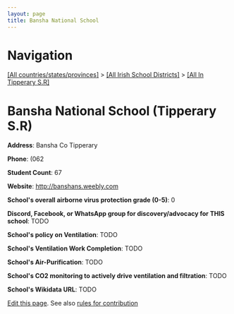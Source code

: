 ```yaml
---
layout: page
title: Bansha National School
---
```

# Navigation

[[All countries/states/provinces]](../../..) > [[All Irish School Districts]](../..) > [[All In Tipperary S.R]](..)

# Bansha National School (Tipperary S.R)

**Address**: Bansha Co Tipperary

**Phone**: (062

**Student Count**: 67

**Website**: <http://banshans.weebly.com>

**School's overall airborne virus protection grade (0-5)**: 0

**Discord, Facebook, or WhatsApp group for discovery/advocacy for THIS school**: TODO

**School's policy on Ventilation**: TODO

**School's Ventilation Work Completion**: TODO

**School's Air-Purification**: TODO

**School's CO2 monitoring to actively drive ventilation and filtration**: TODO

**School's Wikidata URL**: TODO


[Edit this page](https://github.com/ventilate-schools/Ireland/edit/main/./Tipperary_S.R/Bansha_National_School.md). See also [rules for contribution](../../../contribution-rules/)